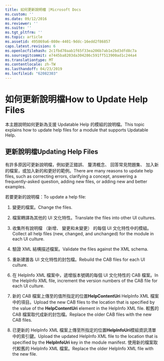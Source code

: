 ```yaml
---
title: 如何更新說明檔 |Microsoft Docs
ms.custom: ''
ms.date: 09/12/2016
ms.reviewer: ''
ms.suite: ''
ms.tgt_pltfrm: ''
ms.topic: article
ms.assetid: 495869a6-080e-4401-9ddc-16edd2f86857
caps.latest.revision: 6
ms.openlocfilehash: 2c1fbd70aab1f65f33ea206b7ab1e2bd3dfd8c7a
ms.sourcegitcommit: e7445ba8203da304286c591ff513900ad1c244a4
ms.translationtype: MT
ms.contentlocale: zh-TW
ms.lasthandoff: 04/23/2019
ms.locfileid: "62082303"
---
```

# <a name="how-to-update-help-files"></a><span data-ttu-id="d8339-102">如何更新說明檔</span><span class="sxs-lookup"><span data-stu-id="d8339-102">How to Update Help Files</span></span>

<span data-ttu-id="d8339-103">本主題說明如何更新為支援 Updatable Help 的模組的說明檔。</span><span class="sxs-lookup"><span data-stu-id="d8339-103">This topic explains how to update help files for a module that supports Updatable Help.</span></span>

## <a name="updating-help-files"></a><span data-ttu-id="d8339-104">更新說明檔</span><span class="sxs-lookup"><span data-stu-id="d8339-104">Updating Help Files</span></span>

<span data-ttu-id="d8339-105">有許多原因可更新說明檔，例如更正錯誤、 釐清概念、 回答常見問題集、 加入新的檔案，或加入新的和更好的範例。</span><span class="sxs-lookup"><span data-stu-id="d8339-105">There are many reasons to update help files, such as correcting errors, clarifying a concept, answering a frequently-asked question, adding new files, or adding new and better examples.</span></span>

<span data-ttu-id="d8339-106">若要更新的說明檔：</span><span class="sxs-lookup"><span data-stu-id="d8339-106">To update a help file:</span></span>

1. <span data-ttu-id="d8339-107">變更的檔案。</span><span class="sxs-lookup"><span data-stu-id="d8339-107">Change the files.</span></span>

2. <span data-ttu-id="d8339-108">檔案轉譯為其他的 UI 文化特性。</span><span class="sxs-lookup"><span data-stu-id="d8339-108">Translate the files into other UI cultures.</span></span>

3. <span data-ttu-id="d8339-109">收集所有說明檔 （新增、 變更和未變更） 的每個 UI 文化特性中的模組。</span><span class="sxs-lookup"><span data-stu-id="d8339-109">Collect all help files (new, changed, and unchanged) for the module in each UI culture.</span></span>

4. <span data-ttu-id="d8339-110">驗證 XML 結構描述檔案。</span><span class="sxs-lookup"><span data-stu-id="d8339-110">Validate the files against the XML schema.</span></span>

5. <span data-ttu-id="d8339-111">重新建置各 UI 文化特性的封包檔。</span><span class="sxs-lookup"><span data-stu-id="d8339-111">Rebuild the CAB files for each UI culture.</span></span>

6. <span data-ttu-id="d8339-112">在 HelpInfo XML 檔案中，遞增版本號碼的每個 UI 文化特性的 CAB 檔案。</span><span class="sxs-lookup"><span data-stu-id="d8339-112">In the HelpInfo XML file, increment the version numbers of the CAB file for each UI culture.</span></span>

7. <span data-ttu-id="d8339-113">新的 CAB 檔案上傳至的值所指定的位置**HelpContentUri** HelpInfo XML 檔案中的項目。</span><span class="sxs-lookup"><span data-stu-id="d8339-113">Upload the new CAB files to the location that is specified by the value of the **HelpContentUri** element in the HelpInfo XML file.</span></span> <span data-ttu-id="d8339-114">較舊的 CAB 檔案取代成新的封包檔。</span><span class="sxs-lookup"><span data-stu-id="d8339-114">Replace the older CAB files with the new CAB files.</span></span>

8. <span data-ttu-id="d8339-115">已更新的 HelpInfo XML 檔案上傳至所指定的位置**HelpInfoUri**模組資訊清單中的索引鍵。</span><span class="sxs-lookup"><span data-stu-id="d8339-115">Upload the updated HelpInfo XML file to the location that is specified by the **HelpInfoUri** key in the module manifest.</span></span> <span data-ttu-id="d8339-116">使用新的檔案取代較舊的 HelpInfo XML 檔案。</span><span class="sxs-lookup"><span data-stu-id="d8339-116">Replace the older HelpInfo XML file with the new file.</span></span>